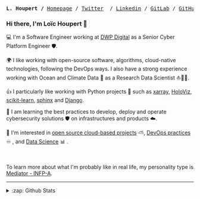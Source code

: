 <p><pre align="center">
<strong>L. Houpert /</strong> <a href="https://lhoupert.fr">Homepage</a> / <a href="https://twitter.com/loichoupert">Twitter</a>  / <a href="https://www.linkedin.com/in/loïc-h-29232037/">Linkedin</a> / <a href="https://gitlab.com/loic.houpert">GitLab</a> / <a href="https://github.com/lhoupert">GitHub</a> / <a href="https://gist.github.com/lhoupert">Gist</a> / <a href="https://stackoverflow.com/users/13890678/lhoupert">Stackoverflow</a> / <a href="https://scholar.google.com/citations?user=10K7fIYAAAAJ&hl=en">Google Scholar</a>
</pre></p>

### Hi there, I'm Loïc Houpert 👋        


💻 I'm a Software Engineer working at [DWP Digital](https://dwpdigital.blog.gov.uk/) as a Senior Cyber Platform Engineer 🛡️.

:earth_africa: I like working with open-source software, algorithms, cloud-native technologies, following the DevOps ways. I also have a strong experience working with Ocean and Climate Data 🌊 as a Research Data Scientist ⛵👨‍🔬.

👍 I particularly like working with Python projects 🐍 such as [xarray](http://xarray.pydata.org/en/stable/), [HoloViz](https://holoviz.org), [scikit-learn](https://scikit-learn.org/stable/), [sphinx](https://www.sphinx-doc.org/en/master/) and [Django](https://www.djangoproject.com/).

🌱 I am learning the best practices to develop, deploy and operate cybersecurity solutions 🛡️ on infrastructures and products ☁️.

:sunrise: I'm interested in [open source cloud-based projects](https://www.cncf.io/) ⛅, [DevOps practices](https://about.gitlab.com/topics/devops/) ♾️ , and [Data Science](https://jakevdp.github.io/PythonDataScienceHandbook/) 📊 .

<br />

To learn more about what I'm probably like in real life, my personality type is [Mediator - INFP-A](https://www.16personalities.com/infp-personality).

<!--
---
#### 📫 You can also find me here:
[<img align="left" alt="lhoupert.fr" width="22px" src="https://raw.githubusercontent.com/iconic/open-iconic/master/svg/globe.svg" />][website]
[<img align="left" alt="loichoupert | Twitter" width="22px" src="https://cdn.jsdelivr.net/npm/simple-icons@v3/icons/twitter.svg" />][twitter]
[<img align="left" alt="loic-houpert | LinkedIn" width="22px" src="https://cdn.jsdelivr.net/npm/simple-icons@v3/icons/linkedin.svg" />][linkedin]
[<img align="left" alt="loic-houpert | LinkedIn" width="22px" src="https://cdn.jsdelivr.net/npm/simple-icons@v3/icons/researchgate.svg" />][researchgate]
<br />
<br />
-->

---
<details>
  <summary>:zap: Github Stats</summary>

  <img align="left" alt="Loic Houpert's Github Stats" src="https://github-readme-stats.vercel.app/api?username=lhoupert&show_icons=true&hide_border=true" />

</details>


[website]: https://lhoupert.fr
[twitter]: https://twitter.com/loichoupert
[linkedin]: https://linkedin.com/in/lo%C3%AFc-houpert-29232037
[researchgate]: https://www.researchgate.net/profile/Loic_Houpert
